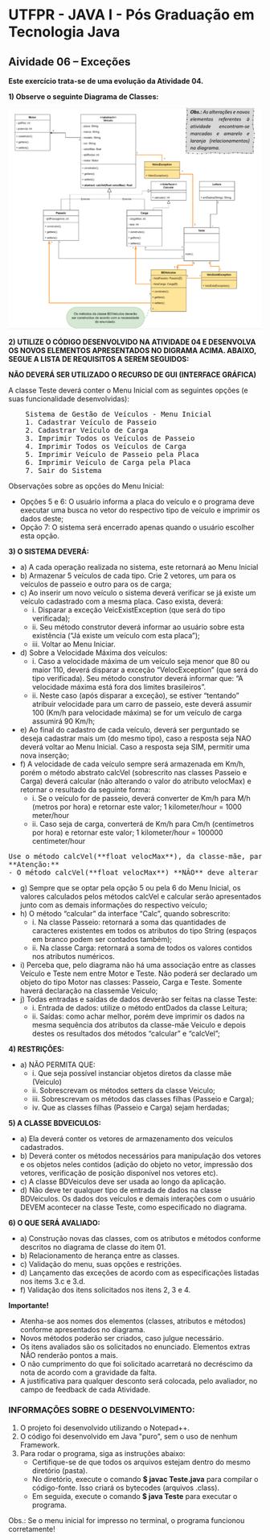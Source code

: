# UTFPR - JAVA I - Pós Graduação em Tecnologia Java

## Aividade 06 – Exceções

**Este exercício trata-se de uma evolução da Atividade 04.**

**1) Observe o seguinte Diagrama de Classes:**

![Diagrama de Classes - Atividade 06](/CETEJ31_-_Linguagem_de_Programacao_Java_I_-_JAVA_XXX_(2024_01)/Images/Diagrama_de_Classes_-_Atividade_06.png)

**2) UTILIZE O CÓDIGO DESENVOLVIDO NA ATIVIDADE 04 E DESENVOLVA OS NOVOS ELEMENTOS APRESENTADOS NO DIGRAMA ACIMA. ABAIXO, SEGUE A LISTA DE REQUISITOS A SEREM SEGUIDOS:**

**NÃO DEVERÁ SER UTILIZADO O RECURSO DE GUI (INTERFACE GRÁFICA)**

A classe Teste deverá conter o Menu Inicial com as seguintes opções (e suas funcionalidade desenvolvidas):

<pre>
    Sistema de Gestão de Veículos - Menu Inicial
    1. Cadastrar Veículo de Passeio
    2. Cadastrar Veículo de Carga
    3. Imprimir Todos os Veículos de Passeio
    4. Imprimir Todos os Veículos de Carga
    5. Imprimir Veículo de Passeio pela Placa
    6. Imprimir Veículo de Carga pela Placa
    7. Sair do Sistema
</pre>

Observações sobre as opções do Menu Inicial:
- Opções 5 e 6: O usuário informa a placa do veículo e o programa deve executar uma
busca no vetor do respectivo tipo de veículo e imprimir os dados deste;
- Opção 7: O sistema será encerrado apenas quando o usuário escolher esta opção.

**3) O SISTEMA DEVERÁ:**
- a) A cada operação realizada no sistema, este retornará ao Menu Inicial
- b) Armazenar 5 veículos de cada tipo. Crie 2 vetores, um para os veículos de passeio e outro para os de carga;
- c) Ao inserir um novo veículo o sistema deverá verificar se já existe um veículo cadastrado com a mesma placa. Caso exista, deverá:
	- i. Disparar a exceção VeicExistException (que será do tipo verificada);
    - ii. Seu método construtor deverá informar ao usuário sobre esta existência (“Já existe um veículo com esta placa”);
    - iii. Voltar ao Menu Iniciar.
- d) Sobre a Velocidade Máxima dos veículos:
	- i. Caso a velocidade máxima de um veículo seja menor que 80 ou maior 110, deverá disparar a exceção “VelocException” (que será do tipo verificada). Seu método construtor deverá informar que: “A velocidade máxima está fora dos limites brasileiros”.
	- ii. Neste caso (após disparar a exceção), se estiver “tentando” atribuir velocidade para um carro de passeio, este deverá assumir 100 (Km/h para velocidade máxima) se for um veículo de carga assumirá 90 Km/h;
- e) Ao final do cadastro de cada veículo, deverá ser perguntado se deseja cadastrar mais um (do mesmo tipo), caso a resposta seja NAO deverá voltar ao Menu Inicial. Caso a resposta seja SIM, permitir uma nova inserção;
- f) A velocidade de cada veículo sempre será armazenada em Km/h, porém o método abstrato calcVel (sobrescrito nas classes Passeio e Carga) deverá calcular (não alterando o valor do atributo velocMax) e retornar o resultado da seguinte forma:
	- i. Se o veículo for de passeio, deverá converter de Km/h para M/h (metros por hora) e retornar este valor;
		1 kilometer/hour = 1000 meter/hour
	- ii. Caso seja de carga, converterá de Km/h para Cm/h (centímetros por hora) e retornar este valor;
		1 kilometer/hour = 100000 centimeter/hour

<pre>
Use o método calcVel(**float velocMax**), da classe-mãe, para fazer este cálculo.
**Atenção:**
- O método calcVel(**float velocMax**) **NÃO** deve alterar o valor do atributo velocMax, **apenas convertê-lo**  e retornar o valor convertido para que seja exibido na tela por meio da classe Teste;
</pre>
- g) Sempre que se optar pela opção 5 ou pela 6 do Menu Inicial, os valores calculados pelos métodos calcVel e calcular serão apresentados junto com as demais informações do respectivo veículo;
- h) O método “calcular” da interface “Calc”, quando sobrescrito:
	- i. Na classe Passeio: retornará a soma das quantidades de caracteres existentes em todos os atributos do tipo String (espaços em branco podem ser contados também);
	- ii. Na classe Carga: retornará a soma de todos os valores contidos nos atributos numéricos.
- i) Perceba que, pelo diagrama não há uma associação entre as classes Veículo e Teste nem entre Motor e Teste. Não poderá ser declarado um objeto do tipo Motor nas classes: Passeio, Carga e Teste. Somente haverá declaração na classemãe Veiculo;
- j) Todas entradas e saídas de dados deverão ser feitas na classe Teste:
	- i. Entrada de dados: utilize o método entDados da classe Leitura;
	- ii. Saídas: como achar melhor, porém deve imprimir os dados na mesma sequência dos atributos da classe-mãe Veiculo e depois destes os resultados dos métodos “calcular” e “calcVel”;

**4) RESTRIÇÕES:**
- a) NÃO PERMITA QUE:
	- i. Que seja possível instanciar objetos diretos da classe mãe (Veiculo)
	- ii. Sobrescrevam os métodos setters da classe Veiculo;
	- iii. Sobrescrevam os métodos das classes filhas (Passeio e Carga);
	- iv. Que as classes filhas (Passeio e Carga) sejam herdadas;

**5) A CLASSE BDVEICULOS:**
- a) Ela deverá conter os vetores de armazenamento dos veículos cadastrados.
- b) Deverá conter os métodos necessários para manipulação dos vetores e os objetos neles contidos (adição do objeto no vetor, impressão dos vetores, verificação de posição disponível nos vetores etc).
- c) A classe BDVeiculos deve ser usada ao longo da aplicação.
- d) Não deve ter qualquer tipo de entrada de dados na classe BDVeiculos. Os dados dos veículos e demais interações com o usuário DEVEM acontecer na classe Teste, como especificado no diagrama.

**6) O QUE SERÁ AVALIADO:**
- a) Construção novas das classes, com os atributos e métodos conforme descritos no diagrama de classe do item 01.
- b) Relacionamento de herança entre as classes.
- c) Validação do menu, suas opções e restrições.
- d) Lançamento das exceções de acordo com as especificações listadas nos items 3.c e 3.d.
- f) Validação dos itens solicitados nos itens 2, 3 e 4.

**Importante!**
- Atenha-se aos nomes dos elementos (classes, atributos e métodos) conforme apresentados no diagrama.
- Novos métodos poderão ser criados, caso julgue necessário.
- Os itens avaliados são os solicitados no enunciado. Elementos extras NÃO renderão pontos a mais.
- O não cumprimento do que foi solicitado acarretará no decréscimo da nota de acordo com a gravidade da falta.
- A justificativa para qualquer desconto será colocada, pelo avaliador, no campo de feedback de cada Atividade.

### INFORMAÇÕES SOBRE O DESENVOLVIMENTO:
1. O projeto foi desenvolvido utilizando o Notepad++.
2. O código foi desenvolvido em Java "puro", sem o uso de nenhum Framework.
3. Para rodar o programa, siga as instruções abaixo:
    - Certifique-se de que todos os arquivos estejam dentro do mesmo diretório (pasta).
    - No diretório, execute o comando **$ javac Teste.java** para compilar o código-fonte. Isso criará os bytecodes (arquivos .class).
    - Em seguida, execute o comando **$ java Teste** para executar o programa.

Obs.: Se o menu inicial for impresso no terminal, o programa funcionou corretamente!
